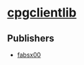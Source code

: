 # [cpgclientlib](https://pypi.org/project/cpgclientlib)



## Publishers
- [fabsx00](https://pypi.org/user/fabsx00)

